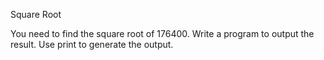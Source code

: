 Square Root


You need to find the square root of 176400.
Write a program to output the result.
Use print to generate the output.
